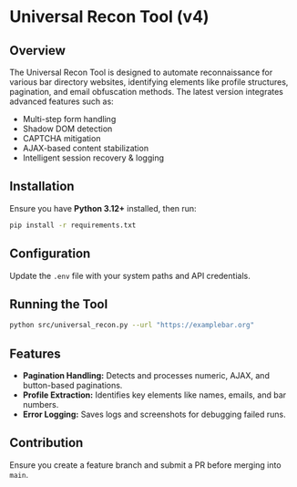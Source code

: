 # Universal Recon Tool (v4)

## Overview
The Universal Recon Tool is designed to automate reconnaissance for various bar directory websites, identifying elements like profile structures, pagination, and email obfuscation methods. The latest version integrates advanced features such as:

- Multi-step form handling
- Shadow DOM detection
- CAPTCHA mitigation
- AJAX-based content stabilization
- Intelligent session recovery & logging

## Installation
Ensure you have **Python 3.12+** installed, then run:
```sh
pip install -r requirements.txt
```

## Configuration
Update the `.env` file with your system paths and API credentials.

## Running the Tool
```sh
python src/universal_recon.py --url "https://examplebar.org"
```

## Features
- **Pagination Handling:** Detects and processes numeric, AJAX, and button-based paginations.
- **Profile Extraction:** Identifies key elements like names, emails, and bar numbers.
- **Error Logging:** Saves logs and screenshots for debugging failed runs.

## Contribution
Ensure you create a feature branch and submit a PR before merging into `main`.